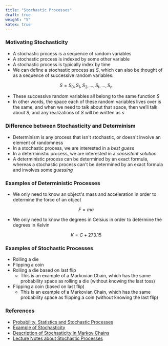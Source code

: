 ```yaml
---
title: "Stochastic Processes"
draft: true
weight: "5"
katex: true
---
```


### Motivating Stochasticity
- A stochastic process is a sequence of random variables
- A stochastic process is indexed by some other variable
- A stochastic process is typically index by time
- We can define a stochastic process as $S$, which can also be thought of as a sequence of successive random variables:

$$ S = S_{0}, S_{1}, S_{2}, ..., S_{t}, ..., S_{n} $$

- These successive random variables all belong to the same function $S$
- In other words, the space each of these random variables lives over is the same, and when we need to talk about that space, then we’ll talk about $S$, and any realizations of $S$ will be written as $s$

### Difference between Stochasticity and Determinism
- Determinism is any process that isn't stochastic, or doesn't involve an element of randomness
- In a stochastic process, we are interested in a *best guess*
- In a deterministic process, we are interested in a *consistent solution*
- A deterministic process can be determined by an exact formula, whereas a stochastic process can't be determined by an exact formula and involves some *guessing*

### Examples of Deterministic Processes
- We only need to know an object's mass and acceleration in order to determine the force of an object

$$ F = ma $$

- We only need to know the degrees in Celsius in order to determine the degrees in Kelvin

$$ K = C + 273.15 $$

### Examples of Stochastic Processes
- Rolling a die
- Flipping a coin
- Rolling a die based on last flip
	- This is an example of a Markovian Chain, which has the same probability space as rolling a die (without knowing the last toss)
- Flipping a coin (based on last flip)
	- This is an example of a Markovian Chain, which has the same probability space as flipping a coin (without knowing the last flip)

### References
- [Probability, Statistics and Stochastic Processes](http://bactra.org/prob-notes/srl.pdf)
- [Example of Stochasticity](https://www.quora.com/Is-dice-rolling-a-deterministic-or-stochastic-process)
- [Description of Stochasticity in Markov Chains](http://axon.cs.byu.edu/Dan/252/misc/252-Markov_chains.pdf)
- [Lecture Notes about Stochastic Processes](https://web.ma.utexas.edu/users/gordanz/notes/introduction_to_stochastic_processes.pdf)
